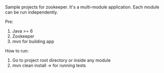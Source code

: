 Sample projects for zookeeper.
It's a multi-module application.
Each module can be run independently.


Pre:
1. Java >= 6
2. Zookeeper
3. mvn for building app


How to run:
1. Go to project root directory or inside any module
2. mvn clean install -> for running tests
 